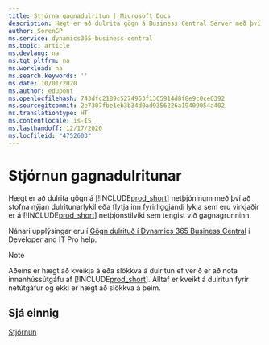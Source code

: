 ```yaml
---
title: Stjórna gagnadulritun | Microsoft Docs
description: Hægt er að dulrita gögn á Business Central Server með því að stofna nýjan dulritunarlykil eða flytja inn fyrirliggjandi lykil sem virkjaður er á netþjóni.
author: SorenGP
ms.service: dynamics365-business-central
ms.topic: article
ms.devlang: na
ms.tgt_pltfrm: na
ms.workload: na
ms.search.keywords: ''
ms.date: 10/01/2020
ms.author: edupont
ms.openlocfilehash: 743dfc2189c5274953f1365914d8f8e9c0ce0392
ms.sourcegitcommit: 2e7307fbe1eb3b34d0ad9356226a19409054a402
ms.translationtype: HT
ms.contentlocale: is-IS
ms.lasthandoff: 12/17/2020
ms.locfileid: "4752603"
---
```

# <a name="managing-data-encryption"></a>Stjórnun gagnadulritunar
Hægt er að dulrita gögn á [!INCLUDE[prod_short](includes/prod_short.md)] netþjóninum með því að stofna nýjan dulritunarlykil eða flytja inn fyrirliggjandi lykla sem eru virkjaðir er á [!INCLUDE[prod_short](includes/prod_short.md)] netþjónstilviki sem tengist við gagnagrunninn.

Nánari upplýsingar eru í [Gögn dulrituð í Dynamics 365 Business Central](/dynamics365/business-central/dev-itpro/developer/devenv-encrypting-data) í Developer and IT Pro help.

> [!Note]
> Aðeins er hægt að kveikja á eða slökkva á dulritun ef verið er að nota innanhússútgáfu af [!INCLUDE[prod_short](includes/prod_short.md)]. Alltaf er kveikt á dulritun fyrir netútgáfur og ekki er hægt að slökkva á þeim.

## <a name="see-also"></a>Sjá einnig  
[Stjórnun](admin-setup-and-administration.md)
